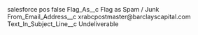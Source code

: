 <?xml version="1.0" encoding="UTF-8"?>
<CustomMetadata xmlns="http://soap.sforce.com/2006/04/metadata" xmlns:xsi="http://www.w3.org/2001/XMLSchema-instance" xmlns:xsd="http://www.w3.org/2001/XMLSchema">
    <label>salesforce pos</label>
    <protected>false</protected>
    <values>
        <field>Flag_As__c</field>
        <value xsi:type="xsd:string">Flag as Spam / Junk</value>
    </values>
    <values>
        <field>From_Email_Address__c</field>
        <value xsi:type="xsd:string">xrabcpostmaster@barclayscapital.com</value>
    </values>
    <values>
        <field>Text_In_Subject_Line__c</field>
        <value xsi:type="xsd:string">Undeliverable</value>
    </values>
</CustomMetadata>
